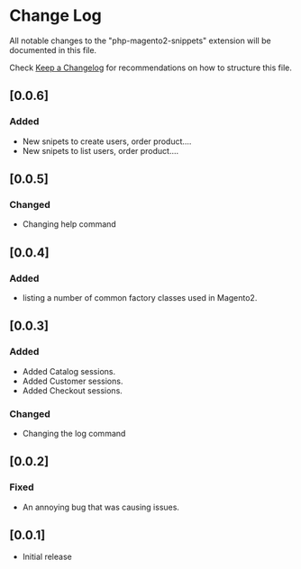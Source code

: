 # Change Log

All notable changes to the "php-magento2-snippets" extension will be documented in this file.

Check [Keep a Changelog](http://keepachangelog.com/) for recommendations on how to structure this file.


## [0.0.6]

### Added

- New snipets to create users, order product....
- New snipets to list users, order product....

## [0.0.5]

### Changed

- Changing help command

## [0.0.4]

### Added

- listing a number of common factory classes used in Magento2.

## [0.0.3]

### Added

- Added Catalog sessions.
- Added Customer sessions.
- Added Checkout sessions.

### Changed

- Changing the log command

## [0.0.2]

### Fixed

- An annoying bug that was causing issues.

## [0.0.1]

- Initial release

